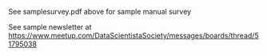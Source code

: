 
See samplesurvey.pdf above for sample manual survey

See sample newsletter at https://www.meetup.com/DataScientistaSociety/messages/boards/thread/51795038

